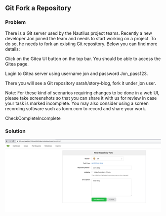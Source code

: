 ## Git Fork a Repository

### Problem

There is a Git server used by the Nautilus project teams. Recently a new developer Jon joined the team and needs to
start working on a project. To do so, he needs to fork an existing Git repository. Below you can find more details:

Click on the Gitea UI button on the top bar. You should be able to access the Gitea page.

Login to Gitea server using username jon and password Jon_pass123.

There you will see a Git repository sarah/story-blog, fork it under jon user.

Note: For these kind of scenarios requiring changes to be done in a web UI, please take screenshots so that you can
share it with us for review in case your task is marked incomplete. You may also consider using a screen recording
software such as loom.com to record and share your work.

CheckCompleteIncomplete

### Solution

![img.png](img.png)